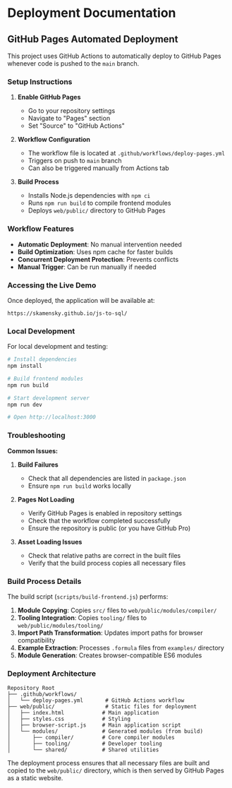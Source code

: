 # Deployment Documentation

## GitHub Pages Automated Deployment

This project uses GitHub Actions to automatically deploy to GitHub Pages whenever code is pushed to the `main` branch.

### Setup Instructions

1. **Enable GitHub Pages**
   - Go to your repository settings
   - Navigate to "Pages" section
   - Set "Source" to "GitHub Actions"

2. **Workflow Configuration**
   - The workflow file is located at `.github/workflows/deploy-pages.yml`
   - Triggers on push to `main` branch
   - Can also be triggered manually from Actions tab

3. **Build Process**
   - Installs Node.js dependencies with `npm ci`
   - Runs `npm run build` to compile frontend modules
   - Deploys `web/public/` directory to GitHub Pages

### Workflow Features

- **Automatic Deployment**: No manual intervention needed
- **Build Optimization**: Uses npm cache for faster builds
- **Concurrent Deployment Protection**: Prevents conflicts
- **Manual Trigger**: Can be run manually if needed

### Accessing the Live Demo

Once deployed, the application will be available at:
```
https://skamensky.github.io/js-to-sql/
```

### Local Development

For local development and testing:

```bash
# Install dependencies
npm install

# Build frontend modules
npm run build

# Start development server
npm run dev

# Open http://localhost:3000
```

### Troubleshooting

**Common Issues:**

1. **Build Failures**
   - Check that all dependencies are listed in `package.json`
   - Ensure `npm run build` works locally

2. **Pages Not Loading**
   - Verify GitHub Pages is enabled in repository settings
   - Check that the workflow completed successfully
   - Ensure the repository is public (or you have GitHub Pro)

3. **Asset Loading Issues**
   - Check that relative paths are correct in the built files
   - Verify that the build process copies all necessary files

### Build Process Details

The build script (`scripts/build-frontend.js`) performs:

1. **Module Copying**: Copies `src/` files to `web/public/modules/compiler/`
2. **Tooling Integration**: Copies `tooling/` files to `web/public/modules/tooling/`
3. **Import Path Transformation**: Updates import paths for browser compatibility
4. **Example Extraction**: Processes `.formula` files from `examples/` directory
5. **Module Generation**: Creates browser-compatible ES6 modules

### Deployment Architecture

```
Repository Root
├── .github/workflows/
│   └── deploy-pages.yml       # GitHub Actions workflow
├── web/public/                # Static files for deployment
│   ├── index.html            # Main application
│   ├── styles.css            # Styling
│   ├── browser-script.js     # Main application script
│   └── modules/              # Generated modules (from build)
│       ├── compiler/         # Core compiler modules
│       ├── tooling/          # Developer tooling
│       └── shared/           # Shared utilities
```

The deployment process ensures that all necessary files are built and copied to the `web/public/` directory, which is then served by GitHub Pages as a static website.